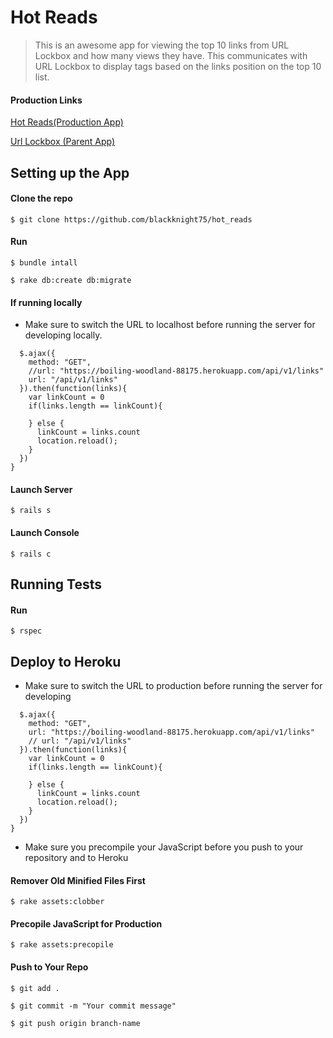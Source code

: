 # Hot Reads

> This is an awesome app for viewing the top 10 links from URL Lockbox and how many views they have. This communicates with URL Lockbox to display tags based on the links position on the top 10 list.

#### Production Links

[Hot Reads(Production App)](https://boiling-woodland-88175.herokuapp.com/)

[Url Lockbox (Parent App)](https://thawing-wildwood-17227.herokuapp.com/)

## Setting up the App

#### Clone the repo

``` $ git clone https://github.com/blackknight75/hot_reads ```

#### Run

``` $ bundle intall ```

``` $ rake db:create db:migrate ```

#### If running locally

* Make sure to switch the URL to localhost before running the server for developing locally.

``` function checkDatabase(){
  $.ajax({
    method: "GET",
    //url: "https://boiling-woodland-88175.herokuapp.com/api/v1/links"
    url: "/api/v1/links"
  }).then(function(links){
    var linkCount = 0
    if(links.length == linkCount){

    } else {
      linkCount = links.count
      location.reload();
    }
  })
}
```

#### Launch Server

``` $ rails s ```

#### Launch Console

``` $ rails c ```

## Running Tests

#### Run

``` $ rspec ```

## Deploy to Heroku

* Make sure to switch the URL to production before running the server for developing

``` function checkDatabase(){
  $.ajax({
    method: "GET",
    url: "https://boiling-woodland-88175.herokuapp.com/api/v1/links"
    // url: "/api/v1/links"
  }).then(function(links){
    var linkCount = 0
    if(links.length == linkCount){

    } else {
      linkCount = links.count
      location.reload();
    }
  })
}
```

* Make sure you precompile your JavaScript before you push to your repository and to Heroku

#### Remover Old Minified Files First

``` $ rake assets:clobber ```

#### Precopile JavaScript for Production

``` $ rake assets:precopile ```

#### Push to Your Repo

``` $ git add . ```

``` $ git commit -m "Your commit message" ```

``` $ git push origin branch-name ```
